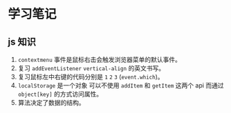 # 学习笔记

## js 知识

1. `contextmenu` 事件是鼠标右击会触发浏览器菜单的默认事件。
1. 复习 `addEventListener` `vertical-align` 的英文书写。
1. 复习鼠标左中右键的代码分别是 `1` `2` `3` (`event.which`)。
1. `localStorage` 是一个对象 可以不使用 `addItem` 和 `getItem` 这两个 api 而通过 `object[key]` 的方式访问属性。 
1. 算法决定了数据的结构。
